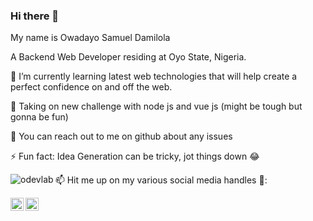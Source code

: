 ### Hi there 👋

My name is Owadayo Samuel Damilola

A Backend Web Developer residing at Oyo State, Nigeria.


🌱 I’m currently learning latest web technologies that will help create a perfect confidence on and off the web.

🌱 Taking on new challenge with node js and vue js (might be tough but gonna be fun)

💬 You can reach out to me on github about any issues

⚡ Fun fact: Idea Generation can be tricky, jot things down 😂

<!-- [![Anurag's GitHub stats](https://github-readme-stats.vercel.app/api?username=odevlab)](https://github.com/anuraghazra/github-readme-stats) -->
<p><img align="left" src="https://github-readme-stats.vercel.app/api/top-langs?username=odevlab&show_icons=true&locale=en&layout=compact" alt="odevlab" /></p>

📫 Hit me up on my various social media handles 🔭:
<p>
<a href="https://twitter.com/samdam10" rel="nofollow">
<img alt="My Twitter Account" src="https://raw.githubusercontent.com/anuraghazra/anuraghazra/master/assets/twitter.svg" style="max-width: 100%;" width="21px" align="left"></a><a href="https://www.linkedin.com/in/owadayo-samuel-6a6bb614b/?jobid=1234" rel="nofollow">
<img alt="LinkedIn" src="https://static-exp1.licdn.com/sc/h/1bt1uwq5akv756knzdj4l6cdc" style="max-width: 100%;" width="21px" align="left">
</a>
</p>

